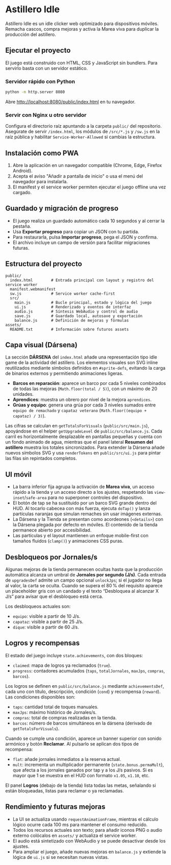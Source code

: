 # Astillero Idle

Astillero Idle es un idle clicker web optimizado para dispositivos móviles. Remacha cascos, compra mejoras y activa la Marea viva para duplicar la producción del astillero.

## Ejecutar el proyecto

El juego está construido con HTML, CSS y JavaScript sin bundlers. Para servirlo basta con un servidor estático.

### Servidor rápido con Python

```bash
python -m http.server 8080
```

Abre <http://localhost:8080/public/index.html> en tu navegador.

### Servir con Nginx u otro servidor

Configura el directorio raíz apuntando a la carpeta `public/` del repositorio. Asegúrate de servir `/index.html`, los módulos de `/src/*.js` y `/sw.js` en la raíz pública y habilitar `Service-Worker-Allowed` si cambias la estructura.

## Instalación como PWA

1. Abre la aplicación en un navegador compatible (Chrome, Edge, Firefox Android).
2. Acepta el aviso "Añadir a pantalla de inicio" o usa el menú del navegador para instalarla.
3. El manifest y el service worker permiten ejecutar el juego offline una vez cargado.

## Guardado y migración de progreso

- El juego realiza un guardado automático cada 10 segundos y al cerrar la pestaña.
- Usa **Exportar progreso** para copiar un JSON con tu partida.
- Para restaurarla, pulsa **Importar progreso**, pega el JSON y confirma.
- El archivo incluye un campo de versión para facilitar migraciones futuras.

## Estructura del proyecto

```
public/
  index.html        # Entrada principal con layout y registro del service worker
  manifest.webmanifest
  sw.js             # Service worker cache-first
  src/
    main.js         # Bucle principal, estado y lógica del juego
    ui.js           # Renderizado y eventos de interfaz
    audio.js        # Síntesis WebAudio y control de audio
    save.js         # Guardado local, autosave y exportación
    balance.js      # Definición de mejoras y fórmulas
assets/
  README.txt        # Información sobre futuros assets
```

## Capa visual (Dársena)

La sección **DÁRSENA** del `index.html` añade una representación tipo idle game de la actividad del astillero. Los elementos visuales son SVG inline reutilizados mediante símbolos definidos en `#sprite-defs`, evitando la carga de binarios externos y permitiendo animaciones ligeras.

- **Barcos en reparación**: aparece un barco por cada 5 niveles combinados de todas las mejoras (`Math.floor(total / 5)`), con un máximo de 20 unidades.
- **Aprendices**: muestra un obrero por nivel de la mejora `aprendices`.
- **Grúas y equipo**: genera una grúa por cada 3 niveles sumados entre `equipo de remachado` y `capataz veterano` (`Math.floor((equipo + capataz) / 3)`).

Las cifras se calculan en `getTotalsForVisuals` (`public/src/main.js`), apoyándose en el helper `getUpgradeLevel` de `public/src/balance.js`. Cada carril es horizontalmente desplazable en pantallas pequeñas y cuenta con un fondo animado de agua, mientras que el panel lateral **Resumen del astillero** muestra los totales sincronizados. Para extender la Dársena añade nuevos símbolos SVG y usa `renderTokens` en `public/src/ui.js` para pintar las filas sin repintados completos.

## UI móvil

- La barra inferior fija agrupa la activación de **Marea viva**, un acceso rápido a la tienda y un acceso directo a los ajustes, respetando las `view-inset`/`safe-area` para no superponer controles del dispositivo.
- El botón de tap se ha sustituido por un barco SVG grande dentro del HUD. Al tocarlo cabecea con más fuerza, ejecuta `doTap()` y lanza partículas naranjas que simulan remaches sin usar imágenes externas.
- La Dársena y la Tienda se presentan como acordeones (`<details>`) con la Dársena plegada por defecto en móviles. El contenido de la tienda permanece abierto por accesibilidad.
- Las partículas y el layout mantienen un enfoque mobile-first con tamaños fluidos (`clamp()`) y animaciones CSS puras.

## Desbloqueos por Jornales/s

Algunas mejoras de la tienda permanecen ocultas hasta que la producción automática alcanza un umbral de **Jornales por segundo (J/s)**. Cada entrada de `upgradesDef` admite un campo opcional `unlockJps`; si el jugador no llega al valor, la carta se oculta. Cuando se supera el 80 % del requisito aparece un placeholder gris con un candado y el texto “Desbloquea al alcanzar X J/s” para avisar que el desbloqueo está cerca.

Los desbloqueos actuales son:

- `equipo`: visible a partir de 10 J/s.
- `capataz`: visible a partir de 25 J/s.
- `dique`: visible a partir de 60 J/s.

## Logros y recompensas

El estado del juego incluye `state.achievements`, con dos bloques:

- `claimed`: mapa de logros ya reclamados (`true`).
- `progress`: contadores acumulados (`taps`, `totalJornales`, `maxJps`, `compras`, `barcos`).

Los logros se definen en `public/src/balance.js` mediante `achievementsDef`, cada uno con título, descripción, condición (`cond`) y recompensa (`reward`). Las condiciones disponibles son:

- `taps`: cantidad total de toques manuales.
- `maxJps`: máximo histórico de Jornales/s.
- `compras`: total de compras realizadas en la tienda.
- `barcos`: número de barcos simultáneos en la dársena (derivado de `getTotalsForVisuals`).

Cuando se cumple una condición, aparece un banner superior con sonido armónico y botón **Reclamar**. Al pulsarlo se aplican dos tipos de recompensa:

- `flat`: añade jornales inmediatos a la reserva actual.
- `mult`: incrementa un multiplicador permanente (`state.bonus.permaMult`), que afecta a los jornales ganados por tap y a los J/s pasivos. Si es mayor que 1 se muestra en el HUD con formato `x1.05`, `x1.10`, etc.

El panel **Logros** (debajo de la tienda) lista todas las metas, señalando si están bloqueadas, listas para reclamar o ya reclamadas.

## Rendimiento y futuras mejoras

- La UI se actualiza usando `requestAnimationFrame`, mientras el cálculo lógico ocurre cada 100 ms para mantener el consumo reducido.
- Todos los recursos actuales son texto; para añadir iconos PNG o audio externo colócalos en `assets/` y actualiza el service worker.
- El audio está sintetizado con WebAudio y se puede desactivar desde los ajustes.
- Para ampliar el juego, añade nuevas mejoras en `balance.js` y extiende la lógica de `ui.js` si se necesitan nuevas vistas.
